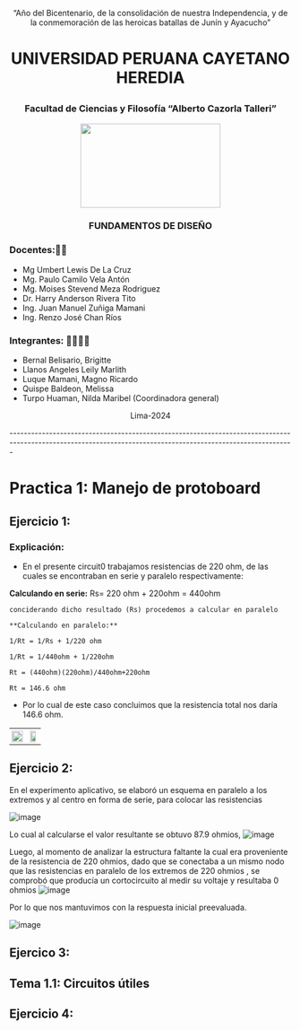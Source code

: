 <p align = "center"> “Año del Bicentenario, de la consolidación de nuestra Independencia, y de la conmemoración de las heroicas batallas de Junín y Ayacucho” </p>

# <p align = "center"> UNIVERSIDAD PERUANA CAYETANO HEREDIA </p>

### <p align = "center"> Facultad de Ciencias y Filosofía “Alberto Cazorla Talleri” </p>

<p align="center">
  <img src="https://github.com/Fx2048/Team_4_FdD/blob/main/Im%C3%A1genes/Logo_upch.jpeg" width="250" height="150" style="margin: auto;">
</p>


### <p align = "center"> FUNDAMENTOS DE DISEÑO </p>


### Docentes:👨‍🏫

  - Mg Umbert Lewis De La Cruz  
  - Mg. Paulo Camilo Vela Antón 
  - Mg. Moises Stevend Meza Rodriguez 
  - Dr. Harry Anderson Rivera Tito 
  - Ing. Juan Manuel Zuñiga Mamani  
  - Ing. Renzo José Chan Ríos


### Integrantes:   👩‍🎓🧑‍🎓                                                                           

  - Bernal Belisario, Brigitte
  - Llanos Angeles Leily Marlith
  - Luque Mamani, Magno Ricardo
  - Quispe Baldeon, Melissa
  - Turpo Huaman, Nilda Maribel (Coordinadora general)


<p align="center">
  Lima-2024
</p>

<p >-------------------------------------------------------------------------------------------------------------------------------------------------------------
</p>


# Practica 1: Manejo de protoboard

## Ejercicio 1:

### Explicación: 
  - En el presente circuit0 trabajamos resistencias de 220 ohm, de las cuales se encontraban en serie y paralelo respectivamente:

   **Calculando en serie:**
    Rs= 220 ohm + 220ohm = 440ohm
    
    conciderando dicho resultado (Rs) procedemos a calcular en paralelo
    
    **Calculando en paralelo:**
    
    1/Rt = 1/Rs + 1/220 ohm
    
    1/Rt = 1/440ohm + 1/220ohm
    
    Rt = (440ohm)(220ohm)/440ohm+220ohm
    
    Rt = 146.6 ohm

  - Por lo cual de este caso concluimos que la resistencia total nos daría 146.6 ohm.


<table style="width: 100%;">
    <tr>
        <td style="border: 0px solid #ddd; padding: 4px; text-align: center;">
            <img src="https://github.com/Fx2048/Team_4_FdD/blob/main/Im%C3%A1genes/Taller_03/Img_1.png" alt="" style="width: 100%; max-width: 100px; display: block; margin: auto;">
        </td>
        <td style="border: 0px solid #ddd; padding: 4px; text-align: center;">
            <img src="https://github.com/Fx2048/Team_4_FdD/blob/main/Im%C3%A1genes/Taller_03/Img_1.2.jpg" alt="" style="width: 70%; max-width: 50px; display: block; margin: auto;">
        </td>
    </tr>
</table>


  

## Ejercicio 2:


En el experimento aplicativo, se elaboró un esquema en paralelo  a los extremos y al centro en forma de serie, para colocar las resistencias


 ![image](https://github.com/Fx2048/Team_4_FdD/assets/131219987/1276cc8b-9d7a-4eb3-8dc4-0769e31030c2)


 



Lo cual al calcularse el valor resultante se obtuvo 87.9 ohmios,
![image](https://github.com/Fx2048/Team_4_FdD/assets/131219987/74fe31b3-b65d-402f-9dcc-4b5680c4591a)


Luego, al momento de analizar la estructura faltante la cual era proveniente de la resistencia de 220 ohmios, dado que  se conectaba  a un mismo nodo que las resistencias en paralelo de los extremos de 220 ohmios , se comprobó que producía un cortocircuito al medir su voltaje y resultaba 0 ohmios
![image](https://github.com/Fx2048/Team_4_FdD/assets/131219987/3195662c-925f-4197-825a-119dd6953b1a)


 Por lo que nos mantuvimos con la respuesta inicial preevaluada.

 ![image](https://github.com/Fx2048/Team_4_FdD/assets/131219987/a0d8b736-984f-473d-a762-5ee81156a3f2)


 

## Ejercico 3:


## Tema 1.1: Circuitos útiles

## Ejercicio 4:




